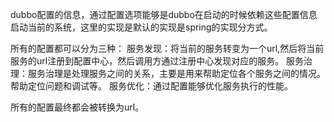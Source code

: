 dubbo配置的信息，通过配置选项能够是dubbo在启动的时候依赖这些配置信息启动当前的系统，这里的实现是默认的实现是spring的实现分方式。

所有的配置都可以分为三种：
服务发现：将当前的服务转变为一个url,然后将当前服务的url注册到配置中心，然后调用方通过注册中心发现对应的服务。
服务治理：服务治理是处理服务之间的关系，主要是用来帮助定位各个服务之间的情况。帮助定位问题和调试等。
服务优化：通过配置能够优化服务执行的性能。

所有的配置最终都会被转换为url。